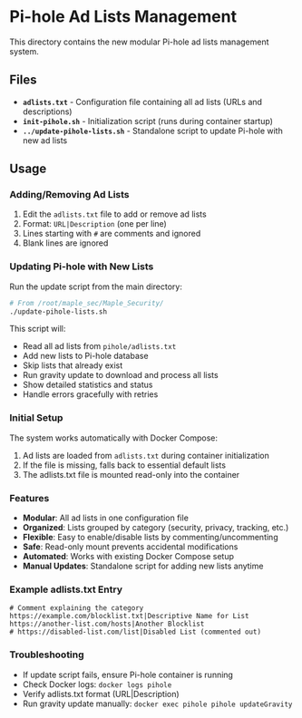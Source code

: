 # Pi-hole Ad Lists Management

This directory contains the new modular Pi-hole ad lists management system.

## Files

- **`adlists.txt`** - Configuration file containing all ad lists (URLs and descriptions)
- **`init-pihole.sh`** - Initialization script (runs during container startup)
- **`../update-pihole-lists.sh`** - Standalone script to update Pi-hole with new ad lists

## Usage

### Adding/Removing Ad Lists

1. Edit the `adlists.txt` file to add or remove ad lists
2. Format: `URL|Description` (one per line)
3. Lines starting with `#` are comments and ignored
4. Blank lines are ignored

### Updating Pi-hole with New Lists

Run the update script from the main directory:

```bash
# From /root/maple_sec/Maple_Security/
./update-pihole-lists.sh
```

This script will:
- Read all ad lists from `pihole/adlists.txt`
- Add new lists to Pi-hole database
- Skip lists that already exist
- Run gravity update to download and process all lists
- Show detailed statistics and status
- Handle errors gracefully with retries

### Initial Setup

The system works automatically with Docker Compose:

1. Ad lists are loaded from `adlists.txt` during container initialization
2. If the file is missing, falls back to essential default lists
3. The adlists.txt file is mounted read-only into the container

### Features

- **Modular**: All ad lists in one configuration file
- **Organized**: Lists grouped by category (security, privacy, tracking, etc.)
- **Flexible**: Easy to enable/disable lists by commenting/uncommenting
- **Safe**: Read-only mount prevents accidental modifications
- **Automated**: Works with existing Docker Compose setup
- **Manual Updates**: Standalone script for adding new lists anytime

### Example adlists.txt Entry

```
# Comment explaining the category
https://example.com/blocklist.txt|Descriptive Name for List
https://another-list.com/hosts|Another Blocklist
# https://disabled-list.com/list|Disabled List (commented out)
```

### Troubleshooting

- If update script fails, ensure Pi-hole container is running
- Check Docker logs: `docker logs pihole`
- Verify adlists.txt format (URL|Description)
- Run gravity update manually: `docker exec pihole pihole updateGravity`
